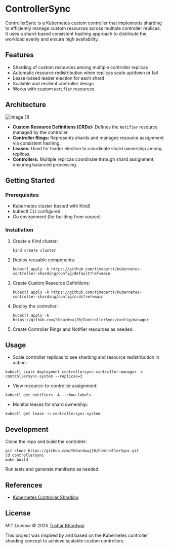 # ControllerSync

ControllerSync is a Kubernetes custom controller that implements sharding to efficiently manage custom resources across multiple controller replicas. It uses a shard-based consistent hashing approach to distribute the workload evenly and ensure high availability.

## Features

- Sharding of custom resources among multiple controller replicas  
- Automatic resource redistribution when replicas scale up/down or fail  
- Lease-based leader election for each shard  
- Scalable and resilient controller design  
- Works with custom `Notifier` resources  

## Architecture
![Image (1)](https://github.com/user-attachments/assets/c9d1ce1b-b40d-40e9-aad3-087bcadda498)

- **Custom Resource Definitions (CRDs):** Defines the `Notifier` resource managed by the controller.  
- **Controller Rings:** Represents shards and manages resource assignment via consistent hashing.  
- **Leases:** Used for leader election to coordinate shard ownership among replicas.  
- **Controllers:** Multiple replicas coordinate through shard assignment, ensuring balanced processing.

## Getting Started

### Prerequisites

- Kubernetes cluster (tested with Kind)  
- kubectl CLI configured  
- Go environment (for building from source)

### Installation

1. Create a Kind cluster:  
   ```
   kind create cluster
   ```
2. Deploy reusable components:
    ```
    kubectl apply -k https://github.com/timebertt/kubernetes-controller-sharding/config/default?ref=main
    ```
3. Create Custom Resource Definitions:
    ```
    kubectl apply -k https://github.com/timebertt/kubernetes-controller-sharding/config/crds?ref=main
    ```
4. Deploy the controller:
   ```
   kubectl apply -k https://github.com/tbhardwaj20/ControllerSync/config/manager
   ```
5. Create Controller Rings and Notifier resources as needed.

## Usage
- Scale controller replicas to see sharding and resource redistribution in action:

```
kubectl scale deployment controllersync-controller-manager -n controllersync-system --replicas=3
```
- View resource-to-controller assignment:

```
kubectl get notifiers -A --show-labels
```
- Monitor leases for shard ownership:

```
kubectl get lease -n controllersync-system
```

## Development
Clone the repo and build the controller:
```
git clone https://github.com/tbhardwaj20/ControllerSync.git
cd controllersync
make build
```
Run tests and generate manifests as needed.

## References
- [Kubernetes Controller Sharding](https://github.com/timebertt/kubernetes-controller-sharding)

## License
MIT License © 2025 [Tushar Bhardwaj](https://github.com/TuShArBhArDwA)

This project was inspired by and based on the Kubernetes controller sharding concept to achieve scalable custom controllers.

